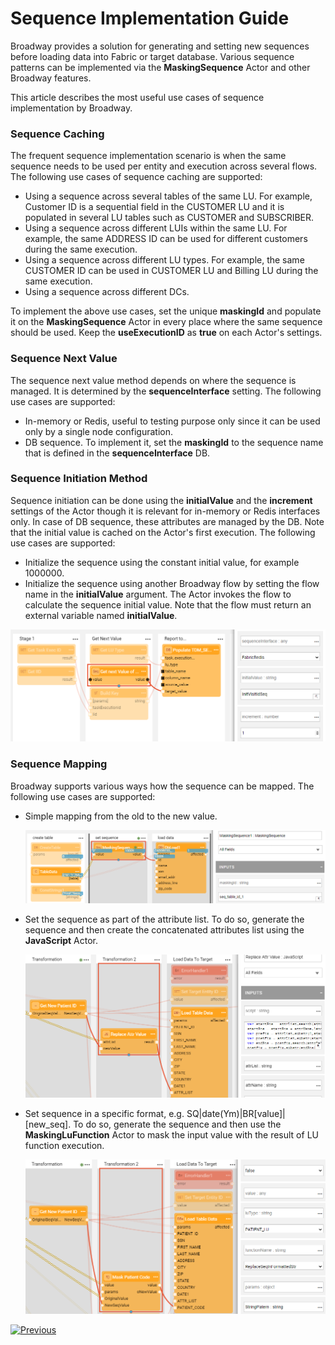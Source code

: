 # Sequence Implementation Guide

Broadway provides a solution for generating and setting new sequences before loading data into Fabric or target database. Various sequence patterns can be implemented  via the **MaskingSequence** Actor and other Broadway features.

This article describes the most useful use cases of sequence implementation by Broadway.

### Sequence Caching

The frequent sequence implementation scenario is when the same sequence needs to be used per entity and execution across several flows. The following use cases of sequence caching are supported:

* Using a sequence across several tables of the same LU. For example, Customer ID is a sequential field in the CUSTOMER LU and it is populated in several LU tables such as CUSTOMER and SUBSCRIBER. 
* Using a sequence across different LUIs within the same LU. For example, the same ADDRESS ID can be used for different customers during the same execution.
* Using a sequence across different LU types. For example, the same CUSTOMER ID can be used in CUSTOMER LU and Billing LU during the same execution.
* Using a sequence across different DCs.

To implement the above use cases, set the unique **maskingId** and populate it on the **MaskingSequence** Actor in every place where the same sequence should be used. Keep the **useExecutionID** as **true** on each Actor's settings.

### Sequence Next Value

The sequence next value method depends on where the sequence is managed. It is determined by the **sequenceInterface** setting. The following use cases are supported:

* In-memory or Redis, useful to testing purpose only since it can be used only by a single node configuration.
* DB sequence. To implement it, set the **maskingId** to the sequence name that is defined in the **sequenceInterface** DB.  

### Sequence Initiation Method

Sequence initiation can be done using the **initialValue** and the **increment** settings of the Actor though it is relevant for in-memory or Redis interfaces only. In case of DB sequence, these attributes are managed by the DB. Note that the initial value is cached on the Actor's first execution. The following use cases are supported:

* Initialize the sequence using the constant initial value, for example 1000000.
* Initialize the sequence using another Broadway flow by setting the flow name in the **initialValue** argument. The Actor invokes the flow to calculate the sequence initial value. Note that the flow must return an external variable named **initialValue**. 

![image](../images/99_actors_08_ex_1.png)

### Sequence Mapping

Broadway supports various ways how the sequence can be mapped. The following use cases are supported:

* Simple mapping from the old to the new value.

  ![image](../images/99_actors_08_ex_4.PNG)

* Set the sequence as part of the attribute list. To do so, generate the sequence and then create the concatenated attributes list using the **JavaScript** Actor.

  ![image](../images/99_actors_08_ex_2.png) 

* Set sequence in a specific format, e.g. SQ|date(Ym)|BR[value]|[new_seq]. To do so, generate the sequence and then use the **MaskingLuFunction** Actor to mask the input value with the result of LU function execution.

  ![image](../images/99_actors_08_ex_3.png)

  

[![Previous](/articles/images/Previous.png)](07_masking_and_sequence_actors.md)